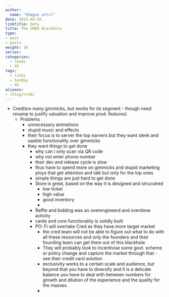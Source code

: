 ```yaml
---
author:
  name: "Shagun attri"
date: 2023-XX-XX
linktitle: beta
title: The CRED Blackhole
type:
- post
- posts
weight: 10
series:
categories:
  - reads
  - XX
tags:
  - links
  - Sunday
  - XX
aliases:
- /blog/cred/
---
```


- Cred(too many gimmicks, but works for its segment - though need revamp to justify valuation and improve prod. features)
  - Problems
    - unnecessary animations
    - stupid music and effects
    - their focus is to server the top earners but they want sleek and uasble functionality over gimmicks
    - they want things to get done
      - why can i only scan via QR code
      - why not enter phone number
      - their dev and release cycle is slow
      - thus have to spend more on gimmicks and stupid marketing ploys that get attention and talk but only for the top ones
      - simple things are just hard to get done
      - Store is great, based on the way it is designed and strucutred
        - low ticket
        - high value
        - good inventory
        - 
      - Raffle and bidding was an overengineerd and overdone activity
      - cards and core functionality is solidly built
      - PO: Fi will overtake Cred as they have more target market
        - the cred team will not be able to figure out what to do with all these resources and only the founders and their founding team can get them out of this blackhole
        - They will probably look to incentivise some govt. scheme or policy change and capture the market through that - see their credit card solution
        - exclusivity works to a certain scale and audience, but beyond that you have to diversify and it is a delicate balance you have to deal with between numbers for growth and dilution of the experience and the quality  for the masses.
        - 